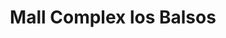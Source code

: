 ---
title: "Mall Complex los Balsos"
url: /medellin/mall-complex-los-balsos/
shop: centro comercial
---
